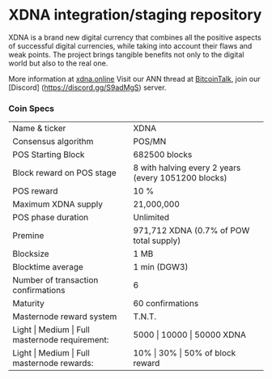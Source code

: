 XDNA integration/staging repository
=====================================

XDNA is a brand new digital currency that combines all the positive aspects of successful digital currencies, while taking into account their flaws and weak points.
The project brings tangible benefits not only to the digital world but also to the real one.


More information at [xdna.online](https://xdna.online) Visit our ANN thread at [BitcoinTalk](https://bitcointalk.org/index.php?topic=4517612.0), join our [Discord] (https://discord.gg/S9adMgS) server.

### Coin Specs

<table>
<tr><td>Name & ticker</td><td>XDNA</td></tr>
<tr><td>Consensus algorithm</td><td>POS/MN</td></tr>
<tr><td>POS Starting Block</td><td>682500 blocks</td></tr>
<tr><td>Block reward on POS stage</td><td>8 with halving every 2 years (every 1051200 blocks)</td></tr>
<tr><td>POS reward </td><td>10 %</td></tr>
<tr><td>Maximum XDNA supply </td><td>21,000,000</td></tr>
<tr><td>POS phase duration</td><td>Unlimited</td></tr>
<tr><td>Premine</td><td>971,712 XDNA (0.7% of POW total supply)</td></tr>
<tr><td>Blocksize</td><td>1 MB</td></tr>
<tr><td>Blocktime average</td><td>1 min (DGW3)</td></tr>
<tr><td>Number of transaction confirmations</td><td>6</td></tr>
<tr><td>Maturity</td><td>60 confirmations</td></tr>
<tr><td>Masternode reward system </td><td>T.N.T.</td></tr>
<tr><td>Light | Medium | Full masternode requirement:</td><td>5000 | 10000 | 50000 XDNA</td></tr>
<tr><td>Light | Medium | Full masternode rewards:</td><td>    10%  | 30%   | 50% of block reward</td></tr>
</table>

